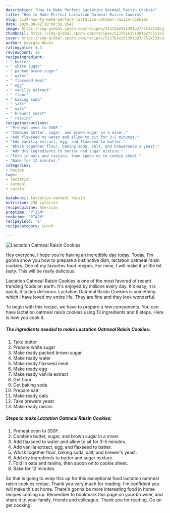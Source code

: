```yaml
---
description: "How to Make Perfect Lactation Oatmeal Raisin Cookies"
title: "How to Make Perfect Lactation Oatmeal Raisin Cookies"
slug: 3134-how-to-make-perfect-lactation-oatmeal-raisin-cookies
date: 2020-08-02T18:08:59.954Z
image: https://img-global.cpcdn.com/recipes/5137b1e151391b27/751x532cq70/lactation-oatmeal-raisin-cookies-recipe-main-photo.jpg
thumbnail: https://img-global.cpcdn.com/recipes/5137b1e151391b27/751x532cq70/lactation-oatmeal-raisin-cookies-recipe-main-photo.jpg
cover: https://img-global.cpcdn.com/recipes/5137b1e151391b27/751x532cq70/lactation-oatmeal-raisin-cookies-recipe-main-photo.jpg
author: Georgie Nunez
ratingvalue: 4.3
reviewcount: 10
recipeingredient:
- " butter"
- " white sugar"
- " packed brown sugar"
- " water"
- " flaxseed meal"
- " egg"
- " vanilla extract"
- " flour"
- " baking soda"
- " salt"
- " oats"
- " brewers yeast"
- " raisins"
recipeinstructions:
- "Preheat oven to 350F."
- "Combine butter, sugar, and brown sugar in a mixer."
- "Add flaxseed to water and allow to sit for 3-5 minutes."
- "Add vanilla extract, egg, and flaxseed to batter."
- "Whisk together flour, baking soda, salt, and brewer&#39;s yeast."
- "Add dry ingredients to butter and sugar mixture."
- "Fold in oats and raisins, then spoon on to cookie sheet."
- "Bake for 12 minutes."
categories:
- Recipe
tags:
- lactation
- oatmeal
- raisin

katakunci: lactation oatmeal raisin 
nutrition: 236 calories
recipecuisine: American
preptime: "PT25M"
cooktime: "PT42M"
recipeyield: "1"
recipecategory: Lunch

---
```



![Lactation Oatmeal Raisin Cookies](https://img-global.cpcdn.com/recipes/5137b1e151391b27/751x532cq70/lactation-oatmeal-raisin-cookies-recipe-main-photo.jpg)

Hey everyone, I hope you're having an incredible day today. Today, I'm gonna show you how to prepare a distinctive dish, lactation oatmeal raisin cookies. One of my favorites food recipes. For mine, I will make it a little bit tasty. This will be really delicious.



Lactation Oatmeal Raisin Cookies is one of the most favored of recent trending foods on earth. It's enjoyed by millions every day. It's easy, it is quick, it tastes delicious. Lactation Oatmeal Raisin Cookies is something which I have loved my entire life. They are fine and they look wonderful.


To begin with this recipe, we have to prepare a few components. You can have lactation oatmeal raisin cookies using 13 ingredients and 8 steps. Here is how you cook it.

<!--inarticleads1-->

##### The ingredients needed to make Lactation Oatmeal Raisin Cookies:

1. Take  butter
1. Prepare  white sugar
1. Make ready  packed brown sugar
1. Make ready  water
1. Make ready  flaxseed meal
1. Make ready  egg
1. Make ready  vanilla extract
1. Get  flour
1. Get  baking soda
1. Prepare  salt
1. Make ready  oats
1. Take  brewers yeast
1. Make ready  raisins




<!--inarticleads2-->

##### Steps to make Lactation Oatmeal Raisin Cookies:

1. Preheat oven to 350F.
1. Combine butter, sugar, and brown sugar in a mixer.
1. Add flaxseed to water and allow to sit for 3-5 minutes.
1. Add vanilla extract, egg, and flaxseed to batter.
1. Whisk together flour, baking soda, salt, and brewer&#39;s yeast.
1. Add dry ingredients to butter and sugar mixture.
1. Fold in oats and raisins, then spoon on to cookie sheet.
1. Bake for 12 minutes.




So that is going to wrap this up for this exceptional food lactation oatmeal raisin cookies recipe. Thank you very much for reading. I'm confident you will make this at home. There's gonna be more interesting food in home recipes coming up. Remember to bookmark this page on your browser, and share it to your family, friends and colleague. Thank you for reading. Go on get cooking!
